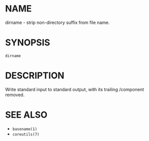 # NAME
dirname - strip non-directory suffix from file name.

# SYNOPSIS

    dirname

# DESCRIPTION
Write standard input to standard output, with its trailing /component removed.

# SEE ALSO
- `basename(1)`
- `coreutils(7)`
